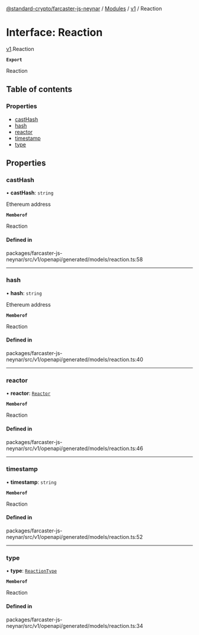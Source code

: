 [@standard-crypto/farcaster-js-neynar](../README.md) / [Modules](../modules.md) / [v1](../modules/v1.md) / Reaction

# Interface: Reaction

[v1](../modules/v1.md).Reaction

**`Export`**

Reaction

## Table of contents

### Properties

- [castHash](v1.Reaction.md#casthash)
- [hash](v1.Reaction.md#hash)
- [reactor](v1.Reaction.md#reactor)
- [timestamp](v1.Reaction.md#timestamp)
- [type](v1.Reaction.md#type)

## Properties

### castHash

• **castHash**: `string`

Ethereum address

**`Memberof`**

Reaction

#### Defined in

packages/farcaster-js-neynar/src/v1/openapi/generated/models/reaction.ts:58

___

### hash

• **hash**: `string`

Ethereum address

**`Memberof`**

Reaction

#### Defined in

packages/farcaster-js-neynar/src/v1/openapi/generated/models/reaction.ts:40

___

### reactor

• **reactor**: [`Reactor`](v1.Reactor.md)

**`Memberof`**

Reaction

#### Defined in

packages/farcaster-js-neynar/src/v1/openapi/generated/models/reaction.ts:46

___

### timestamp

• **timestamp**: `string`

**`Memberof`**

Reaction

#### Defined in

packages/farcaster-js-neynar/src/v1/openapi/generated/models/reaction.ts:52

___

### type

• **type**: [`ReactionType`](../enums/v1.ReactionType.md)

**`Memberof`**

Reaction

#### Defined in

packages/farcaster-js-neynar/src/v1/openapi/generated/models/reaction.ts:34
